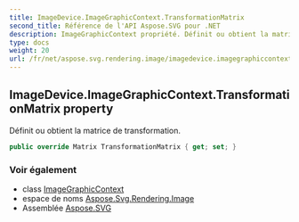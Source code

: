 ```yaml
---
title: ImageDevice.ImageGraphicContext.TransformationMatrix
second_title: Référence de l'API Aspose.SVG pour .NET
description: ImageGraphicContext propriété. Définit ou obtient la matrice de transformation.
type: docs
weight: 20
url: /fr/net/aspose.svg.rendering.image/imagedevice.imagegraphiccontext/transformationmatrix/
---
```

## ImageDevice.ImageGraphicContext.TransformationMatrix property

Définit ou obtient la matrice de transformation.

```csharp
public override Matrix TransformationMatrix { get; set; }
```

### Voir également

* class [ImageGraphicContext](../)
* espace de noms [Aspose.Svg.Rendering.Image](../../imagedevice.imagegraphiccontext/)
* Assemblée [Aspose.SVG](../../../)


